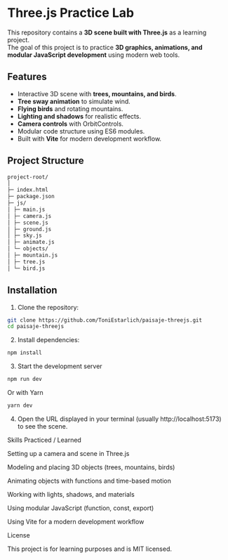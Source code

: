 # Three.js Practice Lab

This repository contains a **3D scene built with Three.js** as a learning project.  
The goal of this project is to practice **3D graphics, animations, and modular JavaScript development** using modern web tools.

## Features

- Interactive 3D scene with **trees, mountains, and birds**.  
- **Tree sway animation** to simulate wind.  
- **Flying birds** and rotating mountains.  
- **Lighting and shadows** for realistic effects.  
- **Camera controls** with OrbitControls.  
- Modular code structure using ES6 modules.  
- Built with **Vite** for modern development workflow.

## Project Structure

```bash
project-root/
│
├─ index.html
├─ package.json
├─ js/
│ ├─ main.js
│ ├─ camera.js
│ ├─ scene.js
│ ├─ ground.js
│ ├─ sky.js
│ ├─ animate.js
│ └─ objects/
│ ├─ mountain.js
│ ├─ tree.js
│ └─ bird.js
```

## Installation

1. Clone the repository:

```bash
git clone https://github.com/ToniEstarlich/paisaje-threejs.git
cd paisaje-threejs
```
2. Install dependencies:
```bash
npm install

```
3. Start the development server
```bash
npm run dev
```
Or with Yarn
```bash
yarn dev

```
4. Open the URL displayed in your terminal (usually http://localhost:5173) to see the scene.

Skills Practiced / Learned

Setting up a camera and scene in Three.js

Modeling and placing 3D objects (trees, mountains, birds)

Animating objects with functions and time-based motion

Working with lights, shadows, and materials

Using modular JavaScript (function, const, export)

Using Vite for a modern development workflow

License

This project is for learning purposes and is MIT licensed.


